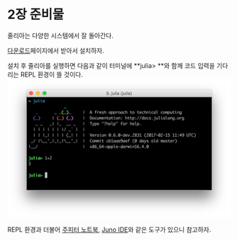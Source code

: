 # 2장 준비물

줄리아는 다양한 시스템에서 잘 돌아간다.

[다운로드](http://julialang.org/downloads/)페이지에서 받아서 설치하자.

설치 후 줄리아를 실행하면 다음과 같이 터미널에 **julia&gt; **와 함께 코드 입력을 기다리는 REPL 환경이 뜰 것이다.![](/assets/term.png)

REPL 환경과 더불어 [주피터 노트북](http://jupyter.org/), [Juno IDE](http://junolab.org/)와 같은 도구가 있으니 참고하자.

